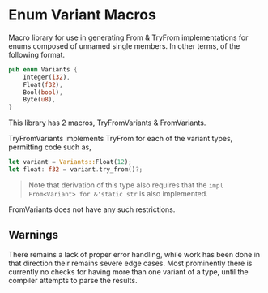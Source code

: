 # Enum Variant Macros
Macro library for use in generating From & TryFrom  implementations for enums composed of unnamed single members.
In other terms, of the following format.
```rust
pub enum Variants {
	Integer(i32),
	Float(f32),
	Bool(bool),
	Byte(u8),
}
```
This library has 2 macros, TryFromVariants & FromVariants.

TryFromVariants implements TryFrom for each of the variant types, permitting code such as,
```rust
let variant = Variants::Float(12);
let float: f32 = variant.try_from()?;
```
> Note that derivation of this type also requires that the `impl From<Variant> for &'static str` is also implemented.

FromVariants does not have any such restrictions.

## Warnings
There remains a lack of proper error handling, while work has been done in that direction their remains severe edge cases.
Most prominently there is currently no checks for having more than one variant of a type, until the compiler attempts to parse the results.
